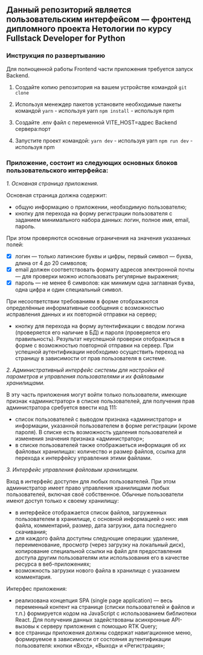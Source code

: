 ## Данный репозиторий является пользовательским интерфейсом — фронтенд дипломного проекта Нетологии по курсу Fullstack Developer for Python

### Инструкция по развертыванию

Для полноценной работы Frontend части приложения требуется запуск Backend.

1. Создайте копию репозитория на вашем устройстве командой
   `git clone`

1. Используя менеждер пакетов установите необходимые пакеты командой
   `yarn` - используя yarn
   `npm install` - используя npm

1. Создайте .env файл с переменной VITE_HOST=адрес Backend сервера:порт

1. Запустите проект командой:
   `yarn dev` - используя yarn
   `npm run dev` - используя npm

### Приложение, состоит из следующих основных блоков пользовательского интерфейса:

_1. Основная страница приложения._

Основная страница должна содержит:

- общую информацию о приложении, необходимую пользователю;
- кнопку для перехода на форму регистрации пользователя с заданием минимального набора данных: логин, полное имя, email, пароль.

При этом проверяются основные ограничения на значения указанных полей:

- [x] логин — только латинские буквы и цифры, первый символ — буква, длина от 4 до 20 символов;
- [x] email должен соответствовать формату адресов электронной почты — для проверки можно использовать регулярные выражения;
- [x] пароль — не менее 6 символов: как минимум одна заглавная буква, одна цифра и один специальный символ.

При несоответствии требованиям в форме отображаются определённые информативные сообщения с возможностью исправления данных и их повторной отправки на сервер;

- кнопку для перехода на форму аутентификации с вводом логина (проверяется его наличие в БД) и пароля (проверяется его правильность). Результат неуспешной проверки отображаться в форме с возможностью повторной отправки на сервер. При успешной аутентификации необходимо осуществить переход на страницу в зависимости от прав пользователя в системе.

_2. Административный интерфейс системы для настройки её параметров и управления пользователями и их файловыми хранилищами._

В эту часть приложения могут войти только пользователи, имеющие признак «администратор» в списке пользователей, для получения прав администратора сребуется ввести код 111:

- список пользователей с выводом признака «администратор» и информации, указанной пользователем в форме регистрации (кроме пароля). В списке есть возможность удаления пользователей и изменения значения признака «администратор»;
- в списке пользователей также отображаеться информация об их файловых хранилищах: количество и размер файлов, ссылка для перехода к интерфейсу управления этими файлами.

_3. Интерфейс управления файловым хранилищем._

Вход в интерфейс доступен для любых пользователей. При этом администратор имеет право управления хранилищами любых пользователей, включая своё собственное. Обычные пользователи имеют доступ только к своему хранилищу:

- в интерфейсе отображается список файлов, загруженных пользователем в хранилище, с основной информацией о них: имя файла, комментарий, размер, дата загрузки, дата последнего скачивания;
- для каждого файла доступны следующие операции: удаление, переименование, просмотр (через загрузку на локальный диск), копирование специальной ссылки на файл для предоставления доступа другим пользователям или использования его в качестве ресурса в веб-приложениях;
- возможность загрузки нового файла в хранилище с указанием комментария.

Интерфес приложения:

- реализована концепция SPA (single page application) — весь переменный контент на странице (списки пользователей и файлов и т.п.) формируется кодом на JavaScript с использованием библиотеки React. Для получения данных задействованы асинхронные API-вызовы к серверу приложения с помощью RTK Query;
- все страницы приложения должны содержат навигационное меню, формируемое в зависимости от состояния аутентификации пользователя: кнопки «Вход», «Выход» и «Регистрация»;
